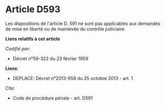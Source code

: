 # Article D593

Les dispositions de l'article D. 591 ne sont pas applicables aux demandes de mise en liberté ou de mainlevée du contrôle
judiciaire.

**Liens relatifs à cet article**

_Codifié par_:

  - Décret n°59-322 du 23 février 1959

**Liens**:

  - DEPLACE: Décret n°2013-958 du 25 octobre 2013 - art. 1

_Cite_:

  - Code de procédure pénale - art. D591
